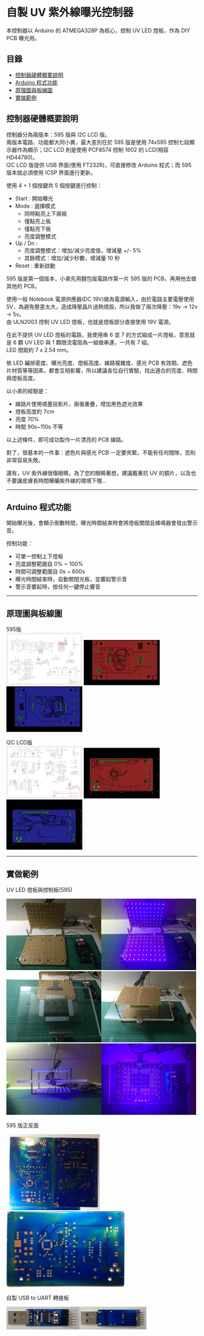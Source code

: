 # 自製 UV 紫外線曝光控制器
本控制器以 Arduino 的 ATMEGA328P 為核心，控制 UV LED 燈板，作為 DIY PCB 曝光用。

## 目錄
* [控制器硬體概要說明](#控制器硬體概要說明)
* [Arduino 程式功能](#arduino程式功能)
* [原理圖與板線圖](#原理圖與板線圖)
* [實做範例](#實做範例)


## 控制器硬體概要說明
控制器分為兩版本：595 版與 I2C LCD 版。  
兩版本電路、功能都大同小異，最大差別在於 595 版是使用 74x595 控制七段顯示器作為顯示；I2C LCD 則是使用 PCF8574 控制 1602 的 LCD(相容HD44780)。  
I2C LCD 版提供 USB 界面(使用 FT232R)，可直接修改 Arduino 程式；而 595 版本就必須使用 ICSP 界面進行更新。

使用 4 + 1 個按鍵共 5 個按鍵進行控制：
* Start : 開始曝光
* Mode : 選擇模式  
    * 同時點亮上下兩板  
    * 僅點亮上板  
    * 僅點亮下板  
    * 亮度調整模式  
* Up / Dn :  
    * 亮度調整模式：增加/減少亮度值，增減量 +/- 5%
    * 其餘模式：增加/減少秒數，增減量 10 秒
* Reset : 重新啟動

595 版是第一個版本，小弟先用麵包版電路作第一片 595 版的 PCB，再用他去做其他的 PCB。

使用一般 Notebook 電源供應器(DC 19V)做為電源輸入，由於電路主要電壓使用 5V，為避免壓差太大，造成降壓晶片過熱燒毀，所以我做了兩次降壓：19v -> 12v -> 5v。  
由 ULN2003 控制 UV LED 燈板，也就是燈板部分直接使用 19V 電源。

在此不提供 UV LED 燈板的電路，我使用串 6 並 7 的方式組成一片燈板，意思就是 6 顆 UV LED 與 1 顆限流電阻為一組做串連，一共有 7 組。  
LED 間距約 7 x 2.54 mm。

依 LED 編排密度、曝光亮度、燈板高度、線路複雜度、感光 PCB 有效期、遮色片材質等等因素，都會互相影響，所以建議各位自行實驗，找出適合的亮度、時間與燈板高度。

以小弟的經驗是：
* 線路片使用噴墨投影片，兩張重疊，增加黑色遮光效果
* 燈板高度約 7cm
* 亮度 70%
* 時間 90s~110s 不等

以上述條件，即可成功製作一片漂亮的 PCB 線路。

對了，很基本的一件事：遮色片與感光 PCB 一定要夾緊，不能有任何間隙，否則非常容易失敗。

還有，UV 紫外線很傷眼睛，為了您的眼睛著想，建議戴著抗 UV 的鏡片，以及也不要讓皮膚長時間曝曬紫外線的環境下喔... 

***

## Arduino 程式功能
開始曝光後，會顯示倒數時間，曝光時間結束時會將燈板關閉且蜂鳴器會發出警示音。

控制功能：
* 可單一控制上下燈板
* 亮度調整範圍自 0% ~ 100%
* 時間可調整範圍自 0s ~ 600s
* 曝光時間結束時，自動關閉光板，並響起警示音
* 警示音響起時，按任何一鍵停止響音

***
## 原理圖與板線圖
595版  
<img src="/Images/595_SCH.png" alt="595 版原理圖" title="595 版原理圖" width="200" />
<img src="/Images/595_BRD_F.png" alt="595 正面板線圖" title="595 正面板線圖" width="200" />
<img src="/Images/595_BRD_B.png" alt="595 背面板線圖" title="595 背面板線圖" width="200" />

I2C LCD版  
<img src="/Images/I2C_LCD_SCH.png" alt="I2C LCD 版原理圖" title="I2C LCD 版原理圖" width="200" />
<img src="/Images/I2C_LCD_BRD_F.png" alt="I2C LCD 正面板線圖" title="I2C LCD 正面板線圖" width="200" />
<img src="/Images/I2C_LCD_BRD_B.png" alt="I2C LCD 背面板線圖" title="I2C LCD 背面板線圖" width="200" />

***
## 實做範例
UV LED 燈板與控制板(595)  

<img src="/Images/Demo3.jpg" title="燈板與控制板(未亮)" width="250" /><img src="/Images/Demo4.jpg" title="燈板與控制板(點亮)" width="250" /><img src="/Images/Demo7.jpg" title="底片與壓克力夾板" width="250" /><img src="/Images/Demo8.jpg" title="燈板與壓克力夾板放置位置" width="250" /><img src="/Images/Demo5.jpg" title="曝光中-側面" width="250" /><img src="/Images/Demo6.jpg" title="曝光中-俯視" width="250" />

595 版正反面  

<img src="/Images/Demo1.jpg" title="595版正反面" height="200" /><img src="/Images/Demo2.jpg" title="595版正面" height="200" />

自製 USB to UART 轉接板  

<img src="/Images/USB2UART-F.jpg" title="USB to UART 正面" height="60" /><img src="/Images/USB2UART-B.jpg" title="USB to UART 背面" height="60" />
